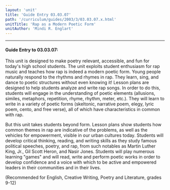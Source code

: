 ```yaml
---
layout: 'unit'
title: 'Guide Entry 03.03.07'
path: '/curriculum/guides/2003/3/03.03.07.x.html'
unitTitle: 'Rap as a Modern Poetic Form'
unitAuthor: 'Mindi R. Englart'
---
```


<body>
<hr/>
 <h4>
  Guide Entry to 03.03.07:
 </h4>
 <p>
  This unit is designed to make poetry relevant, accessible, and fun for today's high school students. The unit exploits student enthusiasm for rap music and teaches how rap is indeed a modern poetic form. Young people naturally respond to the rhythms and rhymes in rap. They learn, sing, and dance to poetic structures without even knowing it! Lesson plans are designed to help students analyze and write rap songs. In order to do this, students will engage in the understanding of poetic elements (allusions, similes, metaphors, repetition, rhyme, rhythm, meter, etc.). They will learn to write in a variety of poetic forms (skeltonic, narrative poem, elegy, lyric poem, cento, and free verse), all of which have characteristics in common with rap.
 </p>
<p>
  But this unit takes students beyond form. Lesson plans show students how common themes in rap are indicative of the problems, as well as the vehicles for empowerment, visible in our urban cultures today. Students will develop critical thinking, reading, and writing skills as they study famous political speeches, poetry, and rap, from such notables as Martin Luther King, Jr., Gil Scott Heron, and Nasir Jones. Students will play numerous learning "games" and will read, write and perform poetic works in order to develop confidence and a voice with which to be active and empowered leaders in their communities and in their lives.
 </p>
<p>
  (Recommended for English, Creative Writing, Poetry and Literature, grades 9-12)
 </p>

</body>
